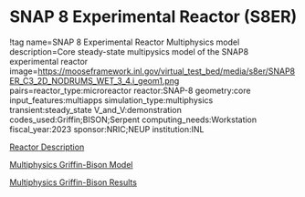 # SNAP 8 Experimental Reactor (S8ER)

!tag name=SNAP 8 Experimental Reactor Multiphysics model
     description=Core steady-state multipysics model of the SNAP8 experimental reactor
     image=https://mooseframework.inl.gov/virtual_test_bed/media/s8er/SNAP8ER_C3_2D_NODRUMS_WET_3_4.i_geom1.png
     pairs=reactor_type:microreactor
           reactor:SNAP-8
           geometry:core
           input_features:multiapps
           simulation_type:multiphysics
           transient:steady_state
           V_and_V:demonstration
           codes_used:Griffin;BISON;Serpent
           computing_needs:Workstation
           fiscal_year:2023
           sponsor:NRIC;NEUP
           institution:INL

[Reactor Description](s8er_reactor_description.md)

[Multiphysics Griffin-Bison Model](s8er_multiphysics_model.md)

[Multiphysics Griffin-Bison Results](s8er_multiphysics_results.md)
